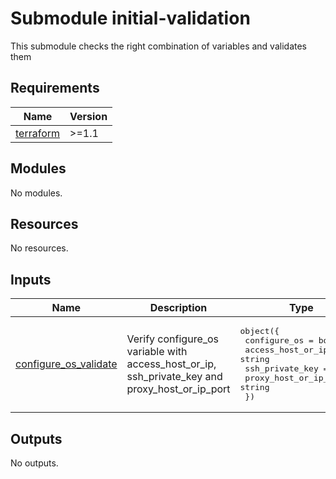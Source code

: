 # Submodule initial-validation

This submodule checks the right combination of variables and validates them

<!-- BEGINNING OF PRE-COMMIT-TERRAFORM DOCS HOOK -->
## Requirements

| Name | Version |
|------|---------|
| <a name="requirement_terraform"></a> [terraform](#requirement\_terraform) | >=1.1 |

## Modules

No modules.

## Resources

No resources.

## Inputs

| Name | Description | Type | Default | Required |
|------|-------------|------|---------|:--------:|
| <a name="input_configure_os_validate"></a> [configure\_os\_validate](#input\_configure\_os\_validate) | Verify configure\_os variable with access\_host\_or\_ip, ssh\_private\_key and proxy\_host\_or\_ip\_port | <pre>object({<br>    configure_os          = bool<br>    access_host_or_ip     = string<br>    ssh_private_key       = string<br>    proxy_host_or_ip_port = string<br>  })</pre> | n/a | yes |

## Outputs

No outputs.
<!-- END OF PRE-COMMIT-TERRAFORM DOCS HOOK -->
